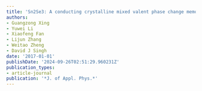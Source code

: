 ```yaml
---
title: 'Sn2Se3: A conducting crystalline mixed valent phase change memory compound'
authors:
- Guangzong Xing
- Yuwei Li
- Xiaofeng Fan
- Lijun Zhang
- Weitao Zheng
- David J Singh
date: '2017-01-01'
publishDate: '2024-09-26T02:51:29.960231Z'
publication_types:
- article-journal
publication: '*J. of Appl. Phys.*'
---
```


